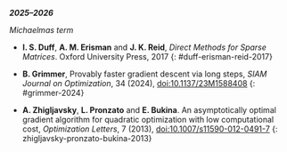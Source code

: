 ***2025–2026***

*Michaelmas term*

- **I. S. Duff**, **A. M. Erisman** and **J. K. Reid**, *Direct Methods for Sparse Matrices*. Oxford University Press, 2017
  {: #duff-erisman-reid-2017}

- **B. Grimmer**, Provably faster gradient descent via long steps, *SIAM Journal on Optimization*, 34 (2024), [doi:10.1137/23M1588408](https://doi.org/10.1137/23M1588408)
  {: #grimmer-2024}

- **A. Zhigljavsky**, **L. Pronzato** and **E. Bukina**. An asymptotically optimal gradient algorithm for quadratic optimization with low computational cost, *Optimization Letters*, 7 (2013), [doi:10.1007/s11590-012-0491-7](https://doi.org/10.1007/s11590-012-0491-7)
  {: zhigljavsky-pronzato-bukina-2013}